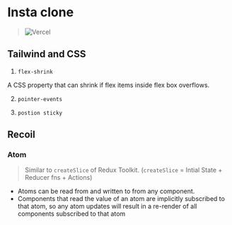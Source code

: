 # Insta clone


> ![Vercel](https://vercelbadge.vercel.app/api/aymanapatel/clone-projects)


## Tailwind and CSS


1. `flex-shrink`

A CSS property that can shrink if flex items inside flex box overflows.

2. `pointer-events`

3. `postion sticky`


## Recoil


### Atom

> Similar to `createSlice` of Redux Toolkit. (`createSlice` = Intial State + Reducer fns + Actions)


- Atoms can be read from and written to from any component. 
- Components that read the value of an atom are implicitly subscribed to that atom, so any atom updates will result in a re-render of all components subscribed to that atom